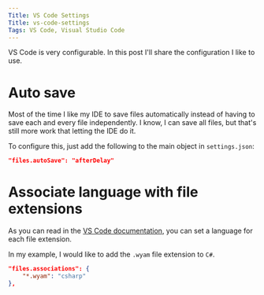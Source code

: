 ```yaml
---
Title: VS Code Settings
Title: vs-code-settings
Tags: VS Code, Visual Studio Code
---
```


VS Code is very configurable. In this post I'll share the configuration I like to use. 

# Auto save

Most of the time I like my IDE to save files automatically instead of having to save each and every file independently. I know, I can save all files, but that's still more work that letting the IDE do it. 

To configure this, just add the following to the main object in `settings.json`:

```json
"files.autoSave": "afterDelay"
```

# Associate language with file extensions

As you can read in the [VS Code documentation](https://code.visualstudio.com/docs/languages/overview#_adding-a-file-extension-to-a-language), you can set a language for each file extension. 

In my example, I would like to add the `.wyam` file extension to `C#`.

```json
"files.associations": {
    "*.wyam": "csharp"
},
```
